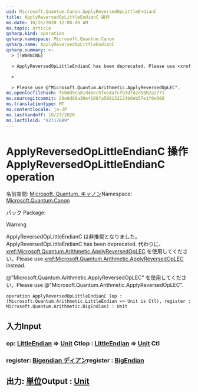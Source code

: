```yaml
---
uid: Microsoft.Quantum.Canon.ApplyReversedOpLittleEndianC
title: ApplyReversedOpLittleEndianC 操作
ms.date: 10/26/2020 12:00:00 AM
ms.topic: article
qsharp.kind: operation
qsharp.namespace: Microsoft.Quantum.Canon
qsharp.name: ApplyReversedOpLittleEndianC
qsharp.summary: >-
  > [!WARNING]

  > ApplyReversedOpLittleEndianC has been deprecated. Please use <xref:Microsoft.Quantum.Arithmetic.ApplyReversedOpLEC> instead.

  >

  > Please use @"Microsoft.Quantum.Arithmetic.ApplyReversedOpLEC".
ms.openlocfilehash: fe0dd9ca81d46ec5fee4a7cfb3df42d58b2a2771
ms.sourcegitcommit: 29e0d88a30e4166fa580132124b0eb57e1f0e986
ms.translationtype: MT
ms.contentlocale: ja-JP
ms.lasthandoff: 10/27/2020
ms.locfileid: "92717689"
---
```

# <a name="applyreversedoplittleendianc-operation"></a><span data-ttu-id="57fa9-102">ApplyReversedOpLittleEndianC 操作</span><span class="sxs-lookup"><span data-stu-id="57fa9-102">ApplyReversedOpLittleEndianC operation</span></span>

<span data-ttu-id="57fa9-103">名前空間: [Microsoft. Quantum. キャノン](xref:Microsoft.Quantum.Canon)</span><span class="sxs-lookup"><span data-stu-id="57fa9-103">Namespace: [Microsoft.Quantum.Canon](xref:Microsoft.Quantum.Canon)</span></span>

<span data-ttu-id="57fa9-104">パック [](https://nuget.org/packages/)</span><span class="sxs-lookup"><span data-stu-id="57fa9-104">Package: [](https://nuget.org/packages/)</span></span>


> [!WARNING]
> <span data-ttu-id="57fa9-105">ApplyReversedOpLittleEndianC は非推奨となりました。</span><span class="sxs-lookup"><span data-stu-id="57fa9-105">ApplyReversedOpLittleEndianC has been deprecated.</span></span> <span data-ttu-id="57fa9-106">代わりに、<xref:Microsoft.Quantum.Arithmetic.ApplyReversedOpLEC> を使用してください。</span><span class="sxs-lookup"><span data-stu-id="57fa9-106">Please use <xref:Microsoft.Quantum.Arithmetic.ApplyReversedOpLEC> instead.</span></span>
>
> <span data-ttu-id="57fa9-107">@"Microsoft.Quantum.Arithmetic.ApplyReversedOpLEC" を使用してください。</span><span class="sxs-lookup"><span data-stu-id="57fa9-107">Please use @"Microsoft.Quantum.Arithmetic.ApplyReversedOpLEC".</span></span>



```qsharp
operation ApplyReversedOpLittleEndianC (op : (Microsoft.Quantum.Arithmetic.LittleEndian => Unit is Ctl), register : Microsoft.Quantum.Arithmetic.BigEndian) : Unit
```


## <a name="input"></a><span data-ttu-id="57fa9-108">入力</span><span class="sxs-lookup"><span data-stu-id="57fa9-108">Input</span></span>

### <a name="op--littleendian--unit-ctl"></a><span data-ttu-id="57fa9-109">op: [LittleEndian](xref:Microsoft.Quantum.Arithmetic.LittleEndian) => [Unit](xref:microsoft.quantum.lang-ref.unit) Ctl</span><span class="sxs-lookup"><span data-stu-id="57fa9-109">op : [LittleEndian](xref:Microsoft.Quantum.Arithmetic.LittleEndian) => [Unit](xref:microsoft.quantum.lang-ref.unit) Ctl</span></span>




### <a name="register--bigendian"></a><span data-ttu-id="57fa9-110">register: [Bigendian ディアン](xref:Microsoft.Quantum.Arithmetic.BigEndian)</span><span class="sxs-lookup"><span data-stu-id="57fa9-110">register : [BigEndian](xref:Microsoft.Quantum.Arithmetic.BigEndian)</span></span>





## <a name="output--unit"></a><span data-ttu-id="57fa9-111">出力: [単位](xref:microsoft.quantum.lang-ref.unit)</span><span class="sxs-lookup"><span data-stu-id="57fa9-111">Output : [Unit](xref:microsoft.quantum.lang-ref.unit)</span></span>

